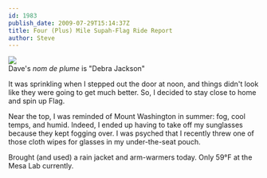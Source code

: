 ```yaml
---
id: 1983
publish_date: 2009-07-29T15:14:37Z
title: Four (Plus) Mile Supah-Flag Ride Report
author: Steve
---
```

![](http://www.flagstafffrenzy.org/wp-content/uploads/2009/07/image034.jpg)  
Dave's _nom de plume_ is "Debra Jackson"

It was sprinkling when I stepped out the door at noon, and things didn't look like they were going to get much better. So, I decided to stay close to home and spin up Flag.

Near the top, I was reminded of Mount Washington in summer: fog, cool temps, and humid. Indeed, I ended up having to take off my sunglasses because they kept fogging over. I was psyched that I recently threw one of those cloth wipes for glasses in my under-the-seat pouch.

Brought (and used) a rain jacket and arm-warmers today. Only 59°F at the Mesa Lab currently.